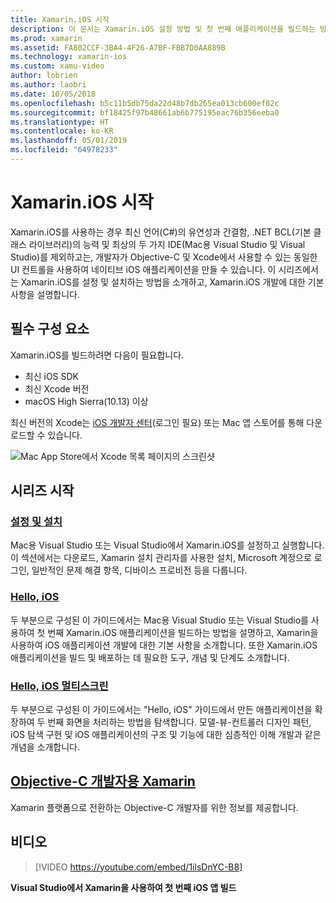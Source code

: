 ```yaml
---
title: Xamarin.iOS 시작
description: 이 문서는 Xamarin.iOS 설정 방법 및 첫 번째 애플리케이션을 빌드하는 방법을 설명하고, Xamarin에 대한 정보를 Objective-C 개발자에게 제공하는 설명서로 연결합니다.
ms.prod: xamarin
ms.assetid: FA802CCF-3BA4-4F26-A7BF-FBB7D0AA889B
ms.technology: xamarin-ios
ms.custom: xamu-video
author: lobrien
ms.author: laobri
ms.date: 10/05/2018
ms.openlocfilehash: b5c11b5db75da22d48b7db265ea013cb600ef02c
ms.sourcegitcommit: bf18425f97b48661ab6b775195eac76b356eeba0
ms.translationtype: HT
ms.contentlocale: ko-KR
ms.lasthandoff: 05/01/2019
ms.locfileid: "64978233"
---
```

# <a name="get-started-with-xamarinios"></a>Xamarin.iOS 시작

Xamarin.iOS를 사용하는 경우 최신 언어(C#)의 유연성과 간결함, .NET BCL(기본 클래스 라이브러리)의 능력 및 최상의 두 가지 IDE(Mac용 Visual Studio 및 Visual Studio)를 제외하고는, 개발자가 Objective-C 및 Xcode에서 사용할 수 있는 동일한 UI 컨트롤을 사용하여 네이티브 iOS 애플리케이션을 만들 수 있습니다. 이 시리즈에서는 Xamarin.iOS를 설정 및 설치하는 방법을 소개하고, Xamarin.iOS 개발에 대한 기본 사항을 설명합니다.

## <a name="required-components"></a>필수 구성 요소

Xamarin.iOS를 빌드하려면 다음이 필요합니다.

- 최신 iOS SDK
- 최신 Xcode 버전
- macOS High Sierra(10.13) 이상

최신 버전의 Xcode는 [iOS 개발자 센터](https://developer.apple.com/devcenter/ios/index.action#downloads)(로그인 필요) 또는 Mac 앱 스토어를 통해 다운로드할 수 있습니다.

![Mac App Store에서 Xcode 목록 페이지의 스크린샷](installation/images/xcode.png "Mac App Store의 Xcode")

## <a name="getting-started-series"></a>시리즈 시작

### <a name="setup-and-installationiosget-startedinstallationindexmd"></a>[설정 및 설치](~/ios/get-started/installation/index.md)

Mac용 Visual Studio 또는 Visual Studio에서 Xamarin.iOS를 설정하고 실행합니다. 이 섹션에서는 다운로드, Xamarin 설치 관리자를 사용한 설치, Microsoft 계정으로 로그인, 일반적인 문제 해결 항목, 디바이스 프로비전 등을 다룹니다.

### <a name="hello-iosiosget-startedhello-iosindexmd"></a>[Hello, iOS](~/ios/get-started/hello-ios/index.md)

두 부분으로 구성된 이 가이드에서는 Mac용 Visual Studio 또는 Visual Studio를 사용하여 첫 번째 Xamarin.iOS 애플리케이션을 빌드하는 방법을 설명하고, Xamarin을 사용하여 iOS 애플리케이션 개발에 대한 기본 사항을 소개합니다. 또한 Xamarin.iOS 애플리케이션을 빌드 및 배포하는 데 필요한 도구, 개념 및 단계도 소개합니다.

### <a name="hello-ios-multiscreeniosget-startedhello-ios-multiscreenindexmd"></a>[Hello, iOS 멀티스크린](~/ios/get-started/hello-ios-multiscreen/index.md)

두 부분으로 구성된 이 가이드에서는 "Hello, iOS" 가이드에서 만든 애플리케이션을 확장하여 두 번째 화면을 처리하는 방법을 탐색합니다. 모델-뷰-컨트롤러 디자인 패턴, iOS 탐색 구현 및 iOS 애플리케이션의 구조 및 기능에 대한 심층적인 이해 개발과 같은 개념을 소개합니다.

## <a name="xamarin-for-objective-c-developersobjective-c-developersindexmd"></a>[Objective-C 개발자용 Xamarin](objective-c-developers/index.md)

Xamarin 플랫폼으로 전환하는 Objective-C 개발자를 위한 정보를 제공합니다.

## <a name="video"></a>비디오

> [!VIDEO https://youtube.com/embed/1ilsDnYC-B8]

**Visual Studio에서 Xamarin을 사용하여 첫 번째 iOS 앱 빌드**
